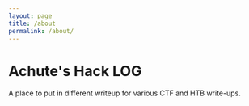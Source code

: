 ```yaml
---
layout: page
title: /about
permalink: /about/
---
```


# Achute's Hack LOG

A place to put in different writeup for various CTF and HTB write-ups.
